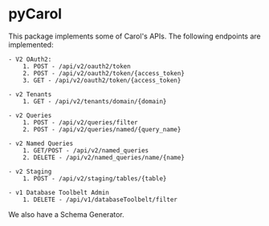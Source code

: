# pyCarol

This package implements some of Carol's APIs. The following endpoints are implemented: 
    
    - V2 OAuth2:
        1. POST - /api/v2/oauth2/token
        2. POST - /api/v2/oauth2/token/{access_token}
        3. GET - /api/v2/oauth2/token/{access_token}
        
    - v2 Tenants
        1. GET - /api/v2/tenants/domain/{domain}
        
    - v2 Queries
        1. POST - /api/v2/queries/filter
        2. POST - /api/v2/queries/named/{query_name}
        
    - v2 Named Queries
        1. GET/POST - /api/v2/named_queries
        2. DELETE - /api/v2/named_queries/name/{name}
        
    - v2 Staging
        1. POST - /api/v2/staging/tables/{table}
        
    - v1 Database Toolbelt Admin
        1. DELETE - /api/v1/databaseToolbelt/filter
        
 We also have a Schema Generator.







